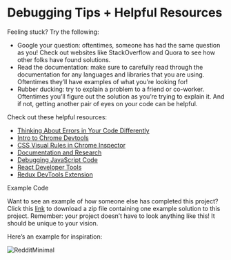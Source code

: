 # Debugging Tips + Helpful Resources

Feeling stuck? Try the following:
- Google your question: oftentimes, someone has had the same question as you! Check out websites like StackOverflow and Quora to see how other folks have found solutions.
- Read the documentation: make sure to carefully read through the documentation for any languages and libraries that you are using. Oftentimes they’ll have examples of what you’re looking for!
- Rubber ducking: try to explain a problem to a friend or co-worker. Oftentimes you’ll figure out the solution as you’re trying to explain it. And if not, getting another pair of eyes on your code can be helpful.

Check out these helpful resources:
- [Thinking About Errors in Your Code Differently](https://www.codecademy.com/content-items/673d70052fe5627f2222ab7840b4c5db)
- [Intro to Chrome Devtools](https://www.codecademy.com/content-items/8e57b181e3c4a62b70476bd76ab11624)
- [CSS Visual Rules in Chrome Inspector](https://www.codecademy.com/content-items/73ce848773660b8f73086a073113c3fe)
- [Documentation and Research](https://www.codecademy.com/content-items/8219be05381030feb2d9530fedb457fd)
- [Debugging JavaScript Code](https://www.codecademy.com/content-items/e8a7f4f36eae1c4ee642af3cea4bfb4a)
- [React Developer Tools](https://www.codecademy.com/paths/build-web-apps-with-react/tracks/bwa-intro-to-react/modules/ravenous-part-one/informationals/ready-react-developer-tools)
- [Redux DevTools Extension](https://www.codecademy.com/content-items/698c535e3cdf6ce8484bd34138341767)

Example Code

Want to see an example of how someone else has completed this project? Click this [link](https://static-assets.codecademy.com/Paths/front-end-career-path/reddit-client/reddit-client-master.zip?_gl=1*t17jeq*_ga*MzEyOTg4OTkwMy4xNjcxMjI0Mzgz*_ga_3LRZM6TM9L*MTY3MTMxNDk5MS40LjEuMTY3MTMxNDk5OC4wLjAuMA..) to download a zip file containing one example solution to this project. Remember: your project doesn’t have to look anything like this! It should be unique to your vision.

Here’s an example for inspiration:

![RedditMinimal](https://static-assets.codecademy.com/Paths/front-end-career-path/reddit-client/reddit-client-loading-slow.gif "RedditMinimal")
